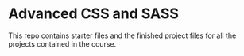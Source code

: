 # Advanced CSS and SASS


This repo contains starter files and the finished project files for all the projects contained in the course.



